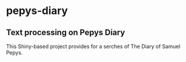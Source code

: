 # pepys-diary
## Text processing on Pepys Diary
This Shiny-based project provides for a serches of The Diary of Samuel Pepys.
